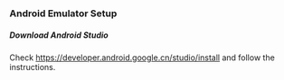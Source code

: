 ### Android Emulator Setup

##### Download Android Studio

Check https://developer.android.google.cn/studio/install and follow the instructions.

